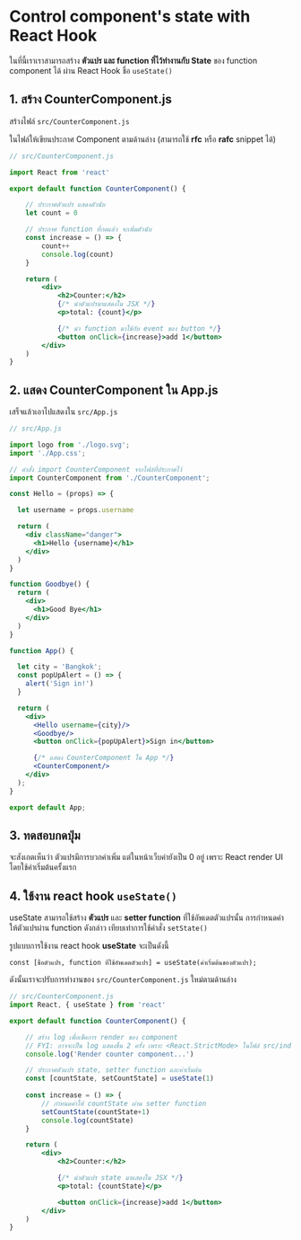 
# Control component's state with React Hook

ในที่นี้เราเราสามารถสร้าง **ตัวแปร และ function ที่ไว้ทำงานกับ State** ของ function component ได้ ผ่าน React Hook ชื่อ `useState()`

## 1. สร้าง CounterComponent.js

สร้างไฟล์ `src/CounterComponent.js`

ในไฟล์ให้เขียนประกาศ Component ตามด้านล่าง (สามารถใช้ **rfc** หรือ **rafc** snippet ได้)

```jsx
// src/CounterComponent.js

import React from 'react'

export default function CounterComponent() {

    // ประกาศตัวแปร แสดงตัวนับ
    let count = 0

    // ประกาศ function ที่กดแล้ว จะเพิ่มตัวนับ
    const increase = () => {
        count++
        console.log(count)
    }

    return (
        <div>
            <h2>Counter:</h2>
            {/* นำตัวแปรมาแสดงใน JSX */}
            <p>total: {count}</p>

            {/* นำ function มาใช้กับ event ของ button */}
            <button onClick={increase}>add 1</button>
        </div>
    )
}
```

## 2. แสดง CounterComponent ใน App.js

เสร็จแล้วเอาไปแสดงใน `src/App.js`

```jsx
// src/App.js

import logo from './logo.svg';
import './App.css';

// คำสั่ง import CounterComponent จากไฟล์ที่ประกาศไว้
import CounterComponent from './CounterComponent';

const Hello = (props) => {

  let username = props.username

  return (
    <div className="danger">
      <h1>Hello {username}</h1>
    </div>
  )
}

function Goodbye() {
  return (
    <div>
      <h1>Good Bye</h1>
    </div>
  )
}

function App() {

  let city = 'Bangkok';
  const popUpAlert = () => {
    alert('Sign in!')
  }

  return (
    <div>
      <Hello username={city}/>
      <Goodbye/>
      <button onClick={popUpAlert}>Sign in</button>

      {/* แสดง CounterComponent ใน App */}
      <CounterComponent/>
    </div>
  );
}

export default App;

```

## 3. ทดสอบกดปุ่ม

จะสังเกตเห็นว่า ตัวแปรมีการบวกค่าเพิ่ม แต่ในหน้าเว็บค่ายังเป็น 0 อยู่ เพราะ React render UI โดยใช้ค่าเริ่มต้นครั้งแรก

## 4. ใช้งาน react hook `useState()`


useState สามารถใช้สร้าง **ตัวแปร** และ **setter function** ที่ใช้อัพเดตตัวแปรนั้น การกำหนดค่าให้ตัวแปรผ่าน function ดังกล่าว เทียบเท่าการใช้คำสั่ง `setState()`

รูปแบบการใช้งาน react hook **useState** จะเป็นดังนี้ 

```
const [ชื่อตัวแปร, function ที่ใช้อัพเดตตัวแปร] = useState(ค่าเริ่มต้นของตัวแปร);
```

ดังนั้นเราจะปรับการทำงานของ `src/CounterComponent.js` ใหม่ตามด้านล่าง

```jsx
// src/CounterComponent.js
import React, { useState } from 'react'

export default function CounterComponent() {

    // สร้าง log เพื่อเช็คการ render ของ component
    // FYI: อาจจะเป็น log แสดงขึ้น 2 ครั้ง เพราะ <React.StrictMode> ในไฟล์ src/index.js ใน production จะไม่มีการทำงานแบบเบิ้ลแบบนี้
    console.log('Render counter component...')

    // ประกาศตัวแปร state, setter function และค่าเริ่มต้น
    const [countState, setCountState] = useState(1)
    
    const increase = () => {
        // กำหนดค่าให้ countState ผ่าน setter function
        setCountState(countState+1)
        console.log(countState)
    }

    return (
        <div>
            <h2>Counter:</h2>

            {/* นำตัวแปร state มาแสดงใน JSX */}
            <p>total: {countState}</p>

            <button onClick={increase}>add 1</button>
        </div>
    )
}

```
